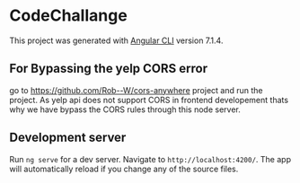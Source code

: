 # CodeChallange

This project was generated with [Angular CLI](https://github.com/angular/angular-cli) version 7.1.4.

## For Bypassing the yelp CORS error

go to https://github.com/Rob--W/cors-anywhere project and run the project. As yelp api does not support CORS in frontend developement thats why we have bypass the CORS rules through this node server.

## Development server

Run `ng serve` for a dev server. Navigate to `http://localhost:4200/`. The app will automatically reload if you change any of the source files.




